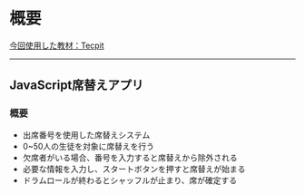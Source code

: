 # 概要

[今回使用した教材：Tecpit](https://www.techpit.jp/courses/193/curriculums/196/sections/1300/parts/5228)

___
## JavaScript席替えアプリ

### 概要

- 出席番号を使用した席替えシステム
- 0~50人の生徒を対象に席替えを行う
- 欠席者がいる場合、番号を入力すると席替えから除外される
- 必要な情報を入力し、スタートボタンを押すと席替えが始まる
- ドラムロールが終わるとシャッフルが止まり、席が確定する
